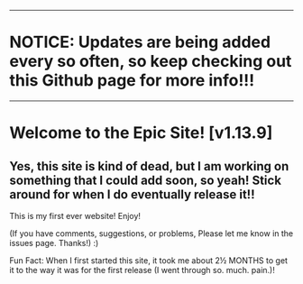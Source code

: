 ---------------------------------------------------------------------------------------------------------------------------------------------------------------
# NOTICE: Updates are being added every so often, so keep checking out this Github page for more info!!!
---------------------------------------------------------------------------------------------------------------------------------------------------------------
# Welcome to the Epic Site! [v1.13.9]
## Yes, this site is kind of dead, but I am working on something that I could add soon, so yeah! Stick around for when I do eventually release it!!

This is my first ever website!
Enjoy!

(If you have comments, suggestions, or problems, Please let me know in the issues page. Thanks!)
:)

Fun Fact: When I first started this site, it took me about 2½ MONTHS to get it to the way it was for the first release (I went through so. much. pain.)!
